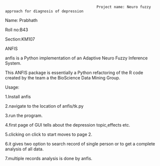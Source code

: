                                               Project name: Neuro fuzzy approach for diagnosis of depression
                                              
                                              
 Name: Prabhath
 
 Roll no:B43
 
 Section:KM107
 
 
 ANFIS


anfis is a Python implementation of an Adaptive Neuro Fuzzy Inference System.

This ANFIS package is essentially a Python refactoring of the R code created
by the team a the BioScience Data Mining Group.


Usage:

1.Install anfis 

2.navigate to the location of anfis/tk.py

3.run the program.

4.first page of GUI tells about the depression topic,effects etc.

5.clicking on click to start moves to page 2.

6.it gives two option to search record of single person or to get a complete analysis of all data.

7.multiple records analysis is done by anfis.


